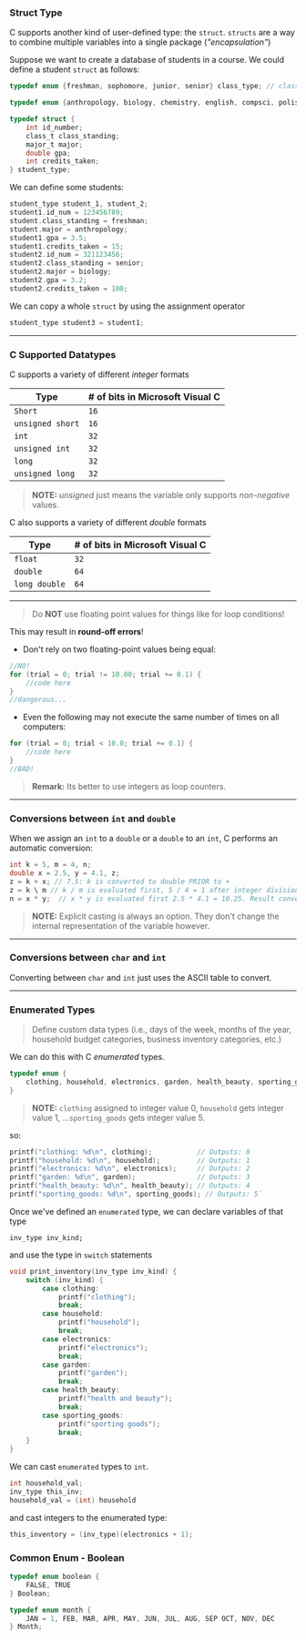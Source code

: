 
### Struct Type

C supports another kind of user-defined type: the `struct`.
`structs` are a way to combine multiple variables into a single package (*"encapsulation"*)

Suppose we want to create a database of students in a course. We could define a student `struct` as follows:

```c
typedef enum {freshman, sophomore, junior, senior} class_type; // class standing

typedef enum {anthropology, biology, chemistry, english, compsci, polisci, psychology, physics, engineering, sociology} major_type; //major

typedef struct {
	int id_number;
	class_t class_standing;
	major_t major;
	double gpa;
	int credits_taken;
} student_type;
```

We can define some students:

```c
student_type student_1, student_2;
student1.id_num = 123456789;
student.class_standing = freshman;
student.major = anthropology;
student1.gpa = 3.5;
student1.credits_taken = 15;
student2.id_num = 321123456;
student2.class_standing = senior;
student2.major = biology;
student2.gpa = 3.2;
student2.credits_taken = 100;
```

We can copy a whole `struct` by using the assignment operator

```c
student_type student3 = student1;
```

___
### C Supported Datatypes

C supports a variety of different *integer* formats

| **Type** | **# of bits in Microsoft Visual C** |
| -------- | -------- |
| `Short` | `16`|
| `unsigned short` | `16` | 
| `int` | `32`| 
| `unsigned int` | `32` | 
| `long` | `32` | 
| `unsigned long` | `32` |

> **NOTE:** *unsigned* just means the variable only supports *non-negative* values.

C also supports a variety of different *double* formats

| **Type** | **# of bits in Microsoft Visual C** |
| -------- | -------- |
| `float` | `32`|
| `double` | `64` | 
| `long double` | `64`|

___

>Do **NOT** use floating point values for things like for loop conditions!

This may result in **round-off errors**!

- Don't rely on two floating-point values being equal:
```c
//NO!
for (trial = 0; trial != 10.00; trial += 0.1) {
	//code here
}
//dangerous...
```

- Even the following may not execute the same number of times on all computers:
```c
for (trial = 0; trial < 10.0; trial += 0.1) {
	//code here
}
//BAD!
```

>**Remark:** Its better to use integers as loop counters.

____
### Conversions between `int` and `double`

When we assign an `int` to a `double` or a `double` to an `int`, C performs an automatic conversion:

```c
int k = 5, m = 4, n;
double x = 2.5, y = 4.1, z;
z = k + x; // 7.5: k is converted to double PRIOR to +
z = k \ m // k / m is evaluated first, 5 / 4 = 1 after integer division, 1 is converted to double. Result: 1.0
n = x * y;  // x * y is evaluated first 2.5 * 4.1 = 10.25. Result converted to integer. Result = 10.
```

>**NOTE:** Explicit casting is always an option. They don't change the internal representation of the variable however.

___

### Conversions between `char` and `int`

Converting between `char` and `int` just uses the ASCII table to convert.

___
### Enumerated Types

> Define custom data types (i.e., days of the week, months of the year, household budget categories, business inventory categories, etc.)

We can do this with C *enumerated* types.

```c
typedef enum {
	clothing, household, electronics, garden, health_beauty, sporting_goods
}
```

>**NOTE:** `clothing` assigned to integer value 0, `household` gets integer value 1, ...`sporting_goods` gets integer value 5.

so:
```c
printf("clothing: %d\n", clothing);           // Outputs: 0
printf("household: %d\n", household);         // Outputs: 1
printf("electronics: %d\n", electronics);     // Outputs: 2
printf("garden: %d\n", garden);               // Outputs: 3
printf("health_beauty: %d\n", health_beauty); // Outputs: 4
printf("sporting_goods: %d\n", sporting_goods); // Outputs: 5`
```

Once we've defined an `enumerated` type, we can declare variables of that type

`inv_type inv_kind;`

and use the type in `switch` statements

```c
void print_inventory(inv_type inv_kind) {
	switch (inv_kind) {
		case clothing:
			printf("clothing");
			break;
		case household:  
			printf("household");  
			break;  
		case electronics:  
			printf("electronics");  
			break;  
		case garden:  
			printf("garden");  
			break;  
		case health_beauty:  
			printf("health and beauty");  
			break;  
		case sporting_goods:  
			printf("sporting goods");  
			break;  
	}
}
```

We can cast `enumerated` types to `int`.
```c
int household_val;
inv_type this_inv;
household_val = (int) household
```

and cast integers to the enumerated type:
```c
this_inventory = (inv_type)(electronics + 1);
```

### Common Enum - Boolean

```c
typedef enum boolean {
	FALSE, TRUE
} Boolean;

typedef enum month {
	JAN = 1, FEB, MAR, APR, MAY, JUN, JUL, AUG, SEP OCT, NOV, DEC
} Month;
```
